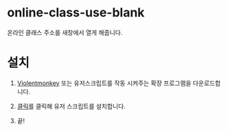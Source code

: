 # online-class-use-blank

온라인 클래스 주소를 새창에서 열게 해줍니다.

# 설치

1. [Violentmonkey](https://violentmonkey.github.io/get-it/) 또는 유저스크립트를 작동 시켜주는 확장 프로그램을 다운로드합니다.

2. [클릭](https://raw.githubusercontent.com/green1052/online-class-use-blank/main/online-class-use-blank.user.js)를 클릭해 유저 스크립트를 설치합니다.

3. 끝!
